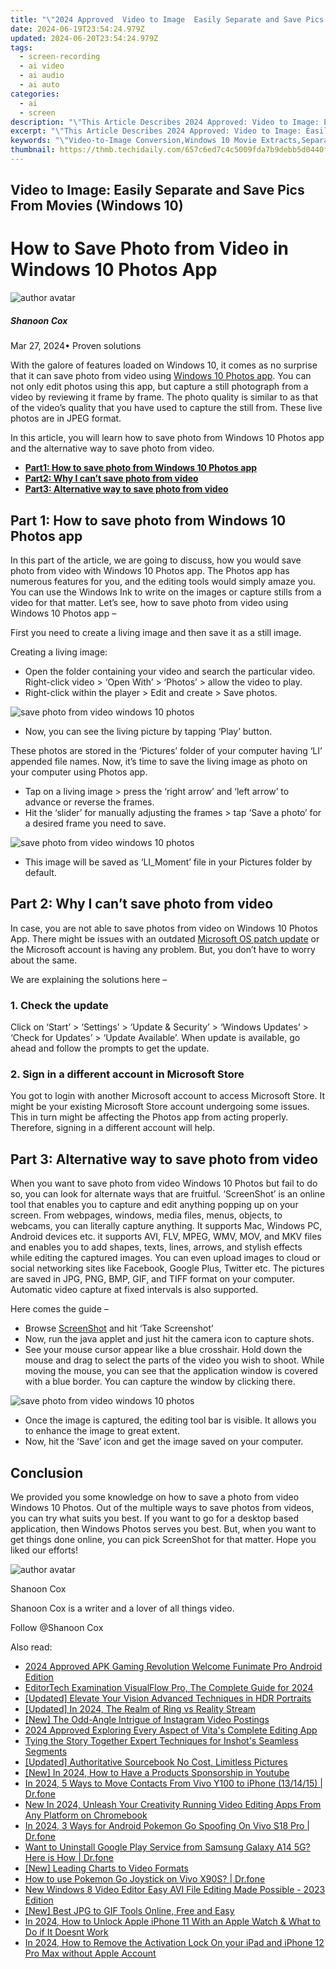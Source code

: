 ```yaml
---
title: "\"2024 Approved  Video to Image  Easily Separate and Save Pics From Movies (Windows 10)\""
date: 2024-06-19T23:54:24.979Z
updated: 2024-06-20T23:54:24.979Z
tags: 
  - screen-recording
  - ai video
  - ai audio
  - ai auto
categories: 
  - ai
  - screen
description: "\"This Article Describes 2024 Approved: Video to Image: Easily Separate and Save Pics From Movies (Windows 10)\""
excerpt: "\"This Article Describes 2024 Approved: Video to Image: Easily Separate and Save Pics From Movies (Windows 10)\""
keywords: "\"Video-to-Image Conversion,Windows 10 Movie Extracts,Separating Movie Images,Pics From Movies Save Tip,Image Extraction for Videos,Movie Frames to Photos,Quick Movie Picture Retrieval\""
thumbnail: https://thmb.techidaily.com/657c6ed7c4c5009fda7b9debb5d0440f9ba124b99f1e715f38abd38365f6151e.png
---
```


## Video to Image: Easily Separate and Save Pics From Movies (Windows 10)

# How to Save Photo from Video in Windows 10 Photos App

![author avatar](https://images.wondershare.com/filmora/article-images/shannon-cox.jpg)

##### Shanoon Cox

 Mar 27, 2024• Proven solutions

With the galore of features loaded on Windows 10, it comes as no surprise that it can save photo from video using [Windows 10 Photos app](https://www.microsoft.com/en-us/p/microsoft-photos/9wzdncrfjbh4?activetab=pivot:overviewtab). You can not only edit photos using this app, but capture a still photograph from a video by reviewing it frame by frame. The photo quality is similar to as that of the video’s quality that you have used to capture the still from. These live photos are in JPEG format.

In this article, you will learn how to save photo from Windows 10 Photos app and the alternative way to save photo from video.

* [**Part1: How to save photo from Windows 10 Photos app**](#part1)
* [**Part2: Why I can’t save photo from video**](#part2)
* [**Part3: Alternative way to save photo from video**](#part3)

## Part 1: How to save photo from Windows 10 Photos app

In this part of the article, we are going to discuss, how you would save photo from video with Windows 10 Photos app. The Photos app has numerous features for you, and the editing tools would simply amaze you. You can use the Windows Ink to write on the images or capture stills from a video for that matter. Let’s see, how to save photo from video using Windows 10 Photos app –

First you need to create a living image and then save it as a still image.

Creating a living image:

* Open the folder containing your video and search the particular video. Right-click video > ‘Open With’ > ‘Photos’ > allow the video to play.
* Right-click within the player > Edit and create > Save photos.

![save photo from video windows 10 photos](https://images.wondershare.com/filmora/article-images/save-photo-microsoft-photos.jpg)

* Now, you can see the living picture by tapping ‘Play’ button.

These photos are stored in the ‘Pictures’ folder of your computer having ‘LI’ appended file names. Now, it’s time to save the living image as photo on your computer using Photos app.

* Tap on a living image > press the ‘right arrow’ and ‘left arrow’ to advance or reverse the frames.
* Hit the ‘slider’ for manually adjusting the frames > tap ‘Save a photo’ for a desired frame you need to save.

![save photo from video windows 10 photos](https://images.wondershare.com/filmora/article-images/start-save-photos-from-video.jpg)

* This image will be saved as ‘LI\_Moment’ file in your Pictures folder by default.

## Part 2: Why I can’t save photo from video

In case, you are not able to save photos from video on Windows 10 Photos App. There might be issues with an outdated [Microsoft OS patch update](https://support.microsoft.com/en-us/help/311047/how-to-keep-your-windows-computer-up-to-date) or the Microsoft account is having any problem. But, you don’t have to worry about the same.

We are explaining the solutions here –

### 1\. Check the update

Click on ‘Start’ > ‘Settings’ > ‘Update & Security’ > ‘Windows Updates’ > ‘Check for Updates’ > ‘Update Available’. When update is available, go ahead and follow the prompts to get the update.

### 2\. Sign in a different account in Microsoft Store

You got to login with another Microsoft account to access Microsoft Store. It might be your existing Microsoft Store account undergoing some issues. This in turn might be affecting the Photos app from acting properly. Therefore, signing in a different account will help.

## Part 3: Alternative way to save photo from video

When you want to save photo from video Windows 10 Photos but fail to do so, you can look for alternate ways that are fruitful. ‘ScreenShot’ is an online tool that enables you to capture and edit anything popping up on your screen. From webpages, windows, media files, menus, objects, to webcams, you can literally capture anything. It supports Mac, Windows PC, Android devices etc. it supports AVI, FLV, MPEG, WMV, MOV, and MKV files and enables you to add shapes, texts, lines, arrows, and stylish effects while editing the captured images. You can even upload images to cloud or social networking sites like Facebook, Google Plus, Twitter etc. The pictures are saved in JPG, PNG, BMP, GIF, and TIFF format on your computer. Automatic video capture at fixed intervals is also supported.

Here comes the guide –

* Browse [ScreenShot](https://screenshot.net/) and hit ‘Take Screenshot’
* Now, run the java applet and just hit the camera icon to capture shots.
* See your mouse cursor appear like a blue crosshair. Hold down the mouse and drag to select the parts of the video you wish to shoot. While moving the mouse, you can see that the application window is covered with a blue border. You can capture the window by clicking there.

![save photo from video windows 10 photos](https://images.wondershare.com/filmora/article-images/screenshot-take-photo.jpg)

* Once the image is captured, the editing tool bar is visible. It allows you to enhance the image to great extent.
* Now, hit the ‘Save’ icon and get the image saved on your computer.

## Conclusion

We provided you some knowledge on how to save a photo from video Windows 10 Photos. Out of the multiple ways to save photos from videos, you can try what suits you best. If you want to go for a desktop based application, then Windows Photos serves you best. But, when you want to get things done online, you can pick ScreenShot for that matter. Hope you liked our efforts!

![author avatar](https://images.wondershare.com/filmora/article-images/shannon-cox.jpg)

Shanoon Cox

Shanoon Cox is a writer and a lover of all things video.

Follow @Shanoon Cox


<ins class="adsbygoogle"
     style="display:block"
     data-ad-format="autorelaxed"
     data-ad-client="ca-pub-7571918770474297"
     data-ad-slot="1223367746"></ins>



<ins class="adsbygoogle"
     style="display:block"
     data-ad-client="ca-pub-7571918770474297"
     data-ad-slot="8358498916"
     data-ad-format="auto"
     data-full-width-responsive="true"></ins>


<span class="atpl-alsoreadstyle">Also read:</span>
<div><ul>
<li><a href="https://article-tips.techidaily.com/2024-approved-apk-gaming-revolution-welcome-funimate-pro-android-edition/"><u>2024 Approved  APK Gaming Revolution  Welcome Funimate Pro Android Edition</u></a></li>
<li><a href="https://article-tips.techidaily.com/editortech-examination-visualflow-pro-the-complete-guide-for-2024/"><u>EditorTech Examination  VisualFlow Pro, The Complete Guide for 2024</u></a></li>
<li><a href="https://article-tips.techidaily.com/updated-elevate-your-vision-advanced-techniques-in-hdr-portraits/"><u>[Updated] Elevate Your Vision  Advanced Techniques in HDR Portraits</u></a></li>
<li><a href="https://article-tips.techidaily.com/updated-in-2024-the-realm-of-ring-vs-reality-stream/"><u>[Updated] In 2024, The Realm of Ring vs Reality Stream</u></a></li>
<li><a href="https://article-tips.techidaily.com/new-the-odd-angle-intrigue-of-instagram-video-postings/"><u>[New] The Odd-Angle Intrigue of Instagram Video Postings</u></a></li>
<li><a href="https://article-tips.techidaily.com/2024-approved-exploring-every-aspect-of-vitas-complete-editing-app/"><u>2024 Approved  Exploring Every Aspect of Vita's Complete Editing App</u></a></li>
<li><a href="https://article-tips.techidaily.com/tying-the-story-together-expert-techniques-for-inshots-seamless-segments/"><u>Tying the Story Together  Expert Techniques for Inshot's Seamless Segments</u></a></li>
<li><a href="https://article-tips.techidaily.com/updated-authoritative-sourcebook-no-cost-limitless-pictures/"><u>[Updated] Authoritative Sourcebook  No Cost, Limitless Pictures</u></a></li>
<li><a href="https://article-tips.techidaily.com/new-in-2024-how-to-have-a-products-sponsorship-in-youtube/"><u>[New] In 2024, How to Have a Products Sponsorship in Youtube</u></a></li>
<li><a href="https://android-transfer.techidaily.com/in-2024-5-ways-to-move-contacts-from-vivo-y100-to-iphone-131415-drfone-by-drfone-transfer-from-android-transfer-from-android/"><u>In 2024, 5 Ways to Move Contacts From Vivo Y100 to iPhone (13/14/15) | Dr.fone</u></a></li>
<li><a href="https://ai-video-tools.techidaily.com/new-in-2024-unleash-your-creativity-running-video-editing-apps-from-any-platform-on-chromebook/"><u>New In 2024, Unleash Your Creativity Running Video Editing Apps From Any Platform on Chromebook</u></a></li>
<li><a href="https://change-location.techidaily.com/in-2024-3-ways-for-android-pokemon-go-spoofing-on-vivo-s18-pro-drfone-by-drfone-virtual-android/"><u>In 2024, 3 Ways for Android Pokemon Go Spoofing On Vivo S18 Pro | Dr.fone</u></a></li>
<li><a href="https://howto.techidaily.com/want-to-uninstall-google-play-service-from-samsung-galaxy-a14-5g-here-is-how-drfone-by-drfone-fix-android-problems-fix-android-problems/"><u>Want to Uninstall Google Play Service from Samsung Galaxy A14 5G? Here is How | Dr.fone</u></a></li>
<li><a href="https://screen-capture.techidaily.com/new-leading-charts-to-video-formats/"><u>[New] Leading Charts to Video Formats</u></a></li>
<li><a href="https://change-location.techidaily.com/how-to-use-pokemon-go-joystick-on-vivo-x90s-drfone-by-drfone-virtual-android/"><u>How to use Pokemon Go Joystick on Vivo X90S? | Dr.fone</u></a></li>
<li><a href="https://ai-video-tools.techidaily.com/new-windows-8-video-editor-easy-avi-file-editing-made-possible-2023-edition/"><u>New Windows 8 Video Editor Easy AVI File Editing Made Possible - 2023 Edition</u></a></li>
<li><a href="https://extra-resources.techidaily.com/new-best-jpg-to-gif-tools-online-free-and-easy/"><u>[New] Best JPG to GIF Tools Online, Free and Easy</u></a></li>
<li><a href="https://ios-unlock.techidaily.com/in-2024-how-to-unlock-apple-iphone-11-with-an-apple-watch-and-what-to-do-if-it-doesnt-work-by-drfone-ios/"><u>In 2024, How to Unlock Apple iPhone 11 With an Apple Watch & What to Do if It Doesnt Work</u></a></li>
<li><a href="https://activate-lock.techidaily.com/in-2024-how-to-remove-the-activation-lock-on-your-ipad-and-iphone-12-pro-max-without-apple-account-by-drfone-ios/"><u>In 2024, How to Remove the Activation Lock On your iPad and iPhone 12 Pro Max without Apple Account</u></a></li>
</ul></div>
